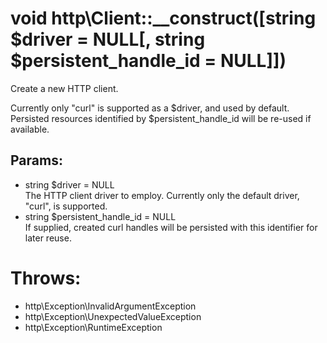 # void http\Client::__construct([string $driver = NULL[, string $persistent_handle_id = NULL]])

Create a new HTTP client.

Currently only "curl" is supported as a $driver, and used by default.
Persisted resources identified by $persistent_handle_id will be re-used if available. 

## Params:

* string $driver = NULL  
  The HTTP client driver to employ. Currently only the default driver, "curl", is supported.
* string $persistent_handle_id = NULL  
  If supplied, created curl handles will be persisted with this identifier for later reuse.

# Throws:

* http\Exception\InvalidArgumentException
* http\Exception\UnexpectedValueException
* http\Exception\RuntimeException

